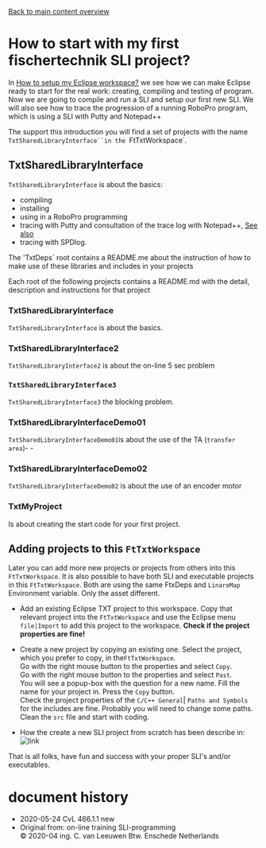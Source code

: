 [Back to main content overview](./README.md#overview)

# How to start with my first fischertechnik SLI project?

In [How to setup my Eclipse workspace?](./HowToStartWithFtTxtWorkspace.md) we see how we can make Eclipse ready to start for the real work: creating, compiling and testing of program.<br/>
Now we are going to compile and run a SLI and setup our first new SLI.
We will also see how to trace the progression of a running RoboPro program, which is using a SLI with Putty and Notepad++

The support this introduction you will find a set of projects with the name `TxtSharedLibraryInterface``in the `FtTxtWorkspace`. 

## TxtSharedLibraryInterface
`TxtSharedLibraryInterface` is about the basics:
- compiling
- installing
- using in a RoboPro programming
- tracing with Putty and consultation of the trace log with Notepad++, [See also](.//README.md#howtracelog)
- tracing with SPDlog.

The 'TxtDeps` root contains a README.me about the instruction of how to make use of these libraries and includes in your projects

Each root  of the following projects contains a README.md with the detail, description  and instructions for that project
### TxtSharedLibraryInterface
`TxtSharedLibraryInterface` is about the basics.

### TxtSharedLibraryInterface2
`TxtSharedLibraryInterface2` is about the on-line 5 sec problem
### `TxtSharedLibraryInterface3`
`TxtSharedLibraryInterface3` the blocking problem.
### TxtSharedLibraryInterfaceDemo01
 `TxtSharedLibraryInterfaceDemo01`is about the use of the TA (`transfer area`)- -
### TxtSharedLibraryInterfaceDemo02
 `TxtSharedLibraryInterfaceDemo02` is about the use of an encoder motor
### TxtMyProject
Is about creating the start code for your first project.

## Adding projects to this `FtTxtWorkspace`
Later you can add more new projects or projects from others into this `FtTxtWorkspace`.
It is also possible to have both SLI and executable projects in this `FtTxtWorkspace`. Both are using the same FtxDeps and `LinaroMap` Environment variable. Only the asset different.
- Add an existing Eclipse TXT project to this workspace.
  Copy that relevant project into the `FtTxtWorkspace` and use the Eclipse menu `file|Import` to add this project to the workspace. **Check if the project properties are fine!** 
  
- Create a new project by copying an existing one.
  Select the project, which you prefer to copy, in the`FtTxtWorkspace`.<br/>
  Go with the right mouse button to the properties and select `Copy`.<br/>
  Go with the right mouse button to the properties and select `Past`.<br/>
  You will see a popup-box with the question for a new name. Fill the name for your project in. Press the `Copy` button.<br/>
  Check the project properties of the `C/C++ General`| `Paths and Symbols`  for the includes are fine. Probably you will need to change some paths.<br/>
  Clean the `src` file and start with coding. 
- How the create  a new SLI project from scratch has been describe in:   ![link]() 

That is all folks, have fun and success with your proper SLI's and/or executables.

# document history <a id="history"></a>
- 2020-05-24 CvL 466.1.1 new<br/>
- Original from: on-line training SLI-programming<br/>
  © 2020-04 ing. C. van Leeuwen Btw. Enschede Netherlands
